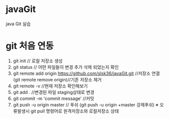 # javaGit
java Git 실습
   
    
# git 처음 연동
1. git init // 로컬 저장소 생성
2. git status // 어떤 파일들이 변경 추가 삭제 되었는지 확인
3. git remote add origin https://github.com/slsk36/javaGit.git //저장소 연결
(git remote remove origin)//기존 저장소 제거
4. git remote -v //현재 저장소 확인해보기
5. git add . //변경된 파일 staging상태로 변경
6. git commit -m 'commit message' //커밋
7. git push -u origin master // 푸쉬
(git push -u origin +master 강제푸쉬)
※ 오류발생시 git pull 명령어로 원격저장소와 로컬저장소 상태 
